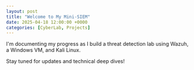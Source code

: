 ```yaml
---
layout: post
title: "Welcome to My Mini-SIEM"
date: 2025-04-18 12:00:00 +0000
categories: [CyberLab, Projects]
---
```


I'm documenting my progress as I build a threat detection lab using Wazuh, a Windows VM, and Kali Linux.

Stay tuned for updates and technical deep dives!
